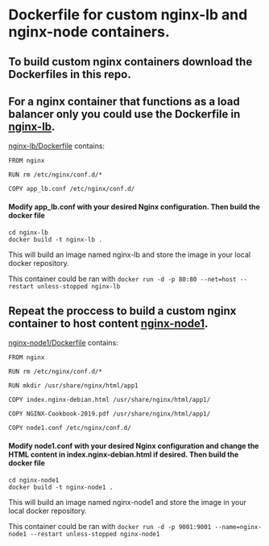 # Dockerfile for custom nginx-lb and nginx-node containers. 

## To build custom nginx containers download the Dockerfiles in this repo. 

## For a nginx container that functions as a load balancer only you could use the Dockerfile in [nginx-lb](https://github.com/megamattzilla/f5_terraform/blob/master/Dockerfile/nginx-lb/).

[nginx-lb/Dockerfile](https://github.com/megamattzilla/f5_terraform/blob/master/Dockerfile/nginx-lb/Dockerfile) contains:
```
FROM nginx

RUN rm /etc/nginx/conf.d/*

COPY app_lb.conf /etc/nginx/conf.d/
```
#### Modify app_lb.conf with your desired Nginx configuration. Then build the docker file
```
cd nginx-lb
docker build -t nginx-lb .
```
This will build an image named nginx-lb and store the image in your local docker repository. 

This container could be ran with `docker run -d -p 80:80 --net=host --restart unless-stopped nginx-lb`

## Repeat the proccess to build a custom nginx container to host content [nginx-node1](https://github.com/megamattzilla/f5_terraform/tree/master/Dockerfile/nginx-node1).

[nginx-node1/Dockerfile](https://github.com/megamattzilla/f5_terraform/blob/master/Dockerfile/nginx-node1/Dockerfile) contains:
```
FROM nginx

RUN rm /etc/nginx/conf.d/*

RUN mkdir /usr/share/nginx/html/app1

COPY index.nginx-debian.html /usr/share/nginx/html/app1/

COPY NGINX-Cookbook-2019.pdf /usr/share/nginx/html/app1/

COPY node1.conf /etc/nginx/conf.d/
```
#### Modify node1.conf with your desired Nginx configuration and change the HTML content in index.nginx-debian.html if desired. Then build the docker file
```
cd nginx-node1
docker build -t nginx-node1 .
```
This will build an image named nginx-node1 and store the image in your local docker repository. 

This container could be ran with `docker run -d -p 9001:9001 --name=nginx-node1 --restart unless-stopped nginx-node1`




